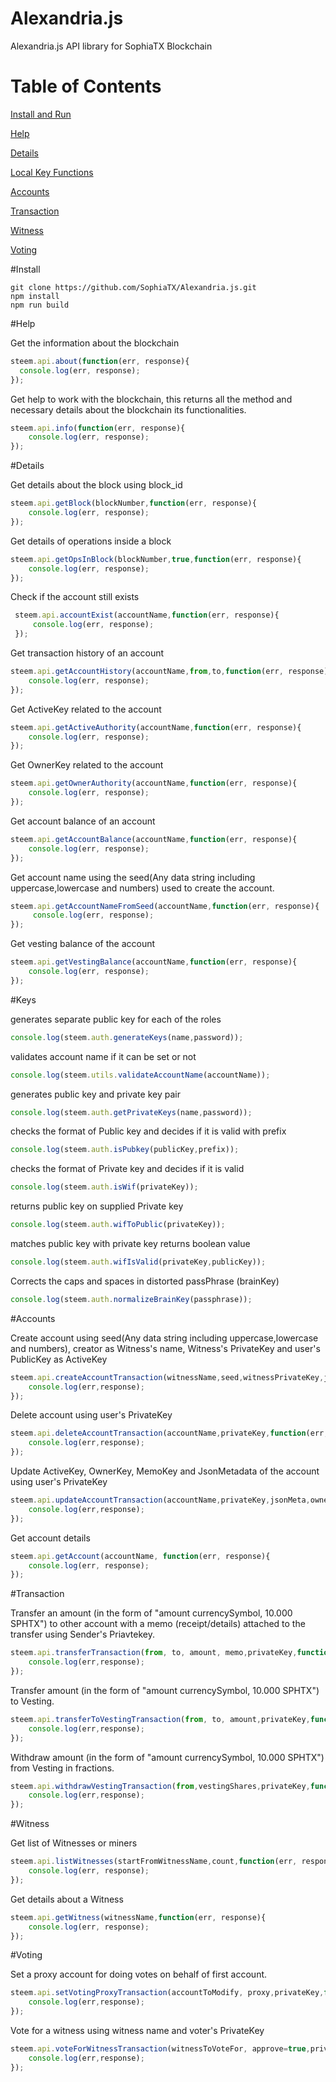 # Alexandria.js
Alexandria.js API library for SophiaTX Blockchain 

Table of Contents
=================

[Install and Run](#Install)

[Help](#Help)

[Details](#Details)

[Local Key Functions](#Keys)

[Accounts](#Accounts)

[Transaction](#Transaction)

[Witness](#Witness)

[Voting](#Voting)

#Install

```
git clone https://github.com/SophiaTX/Alexandria.js.git
npm install
npm run build
```
#Help

 Get the information about the blockchain
```js
steem.api.about(function(err, response){
  console.log(err, response);
});
```
Get help to work with the blockchain, this returns all the method and necessary details about the blockchain its functionalities.
```js
steem.api.info(function(err, response){
    console.log(err, response);
});
```
#Details

Get details about the block using block_id
```js
steem.api.getBlock(blockNumber,function(err, response){
    console.log(err, response);
});
```
Get details of operations inside a block
```js
steem.api.getOpsInBlock(blockNumber,true,function(err, response){
    console.log(err, response);
});
```
Check if the account still exists
```js
 steem.api.accountExist(accountName,function(err, response){
     console.log(err, response);
 });
 ```
 Get transaction history of an account
 ```js
 steem.api.getAccountHistory(accountName,from,to,function(err, response){
     console.log(err, response);
 });
 ```
 Get ActiveKey related to the account
 ```js
 steem.api.getActiveAuthority(accountName,function(err, response){
     console.log(err, response);
 });
 ```
 
 Get OwnerKey related to the account
 ```js
 steem.api.getOwnerAuthority(accountName,function(err, response){
     console.log(err, response);
 });
 ```
 Get account balance of an account
 ```js
 steem.api.getAccountBalance(accountName,function(err, response){
     console.log(err, response);
 });
 ```
 Get account name using the seed(Any data string including uppercase,lowercase and numbers) used to create the account.
 ```js
 steem.api.getAccountNameFromSeed(accountName,function(err, response){
      console.log(err, response);
 });
 ```
 Get vesting balance of the account
 ```js
 steem.api.getVestingBalance(accountName,function(err, response){
     console.log(err, response);
 });
 ```
 #Keys
 
 generates separate public key for each of the roles
  ```js
 console.log(steem.auth.generateKeys(name,password));
 ```
 validates account name if it can be set or not
 ```js
 console.log(steem.utils.validateAccountName(accountName));
 ```
 generates public key and private key pair
 ```js
 console.log(steem.auth.getPrivateKeys(name,password));
 ```
 checks the format of Public key and decides if it is valid with prefix
 ```js
 console.log(steem.auth.isPubkey(publicKey,prefix));
 ```
 checks the format of Private key and decides if it is valid
 ```js
 console.log(steem.auth.isWif(privateKey));
 ```
 returns public key on supplied Private key
 ```js
 console.log(steem.auth.wifToPublic(privateKey));
 ```
 matches public key with private key returns boolean value
 ```js
 console.log(steem.auth.wifIsValid(privateKey,publicKey));
 ```
 Corrects the caps and spaces in distorted passPhrase (brainKey)
 ```js
 console.log(steem.auth.normalizeBrainKey(passphrase));
 ```
#Accounts 

  Create account using seed(Any data string including uppercase,lowercase and numbers), creator as Witness's name, Witness's PrivateKey and user's PublicKey as ActiveKey
 ```js
 steem.api.createAccountTransaction(witnessName,seed,witnessPrivateKey,json_meta, owner, active, memo_key,function(err,response){
     console.log(err,response);
 });
 ```
  Delete account using user's PrivateKey
 ```js  
 steem.api.deleteAccountTransaction(accountName,privateKey,function(err,response){
     console.log(err,response);
 });
 ```
   Update ActiveKey, OwnerKey, MemoKey and JsonMetadata of the account using user's PrivateKey
 ```js
 steem.api.updateAccountTransaction(accountName,privateKey,jsonMeta,owner,active, memoKey,function(err,response){
     console.log(err,response);
 });
 ```
 Get account details
 ```js
 steem.api.getAccount(accountName, function(err, response){
     console.log(err, response);
 });
 ```
 #Transaction
 
  Transfer an amount (in the form of "amount currencySymbol, 10.000 SPHTX") to other account with a memo (receipt/details) attached to the transfer using Sender's Priavtekey.
 ```js
 steem.api.transferTransaction(from, to, amount, memo,privateKey,function(err,response){
     console.log(err,response);
 });
 ```
 Transfer amount (in the form of "amount currencySymbol, 10.000 SPHTX") to Vesting.
  ```js
  steem.api.transferToVestingTransaction(from, to, amount,privateKey,function(err,response){
      console.log(err,response);
  });
  ```
  Withdraw amount (in the form of "amount currencySymbol, 10.000 SPHTX") from Vesting in fractions.
  ```js
  steem.api.withdrawVestingTransaction(from,vestingShares,privateKey,function(err,response){
      console.log(err,response);
  });
  ```
 
 
#Witness

Get list of Witnesses or miners
```js
steem.api.listWitnesses(startFromWitnessName,count,function(err, response){
    console.log(err, response);
});
```
Get details about a Witness
```js
steem.api.getWitness(witnessName,function(err, response){
    console.log(err, response);
});
```
#Voting

 Set a proxy account for doing votes on behalf of first account.
 ```js
 steem.api.setVotingProxyTransaction(accountToModify, proxy,privateKey,function(err,response){
     console.log(err,response);
 });
 ```
 Vote for a witness using witness name and voter's PrivateKey
 ```js
 steem.api.voteForWitnessTransaction(witnessToVoteFor, approve=true,privateKey,function(err,response){
     console.log(err,response);
 });
 ```

